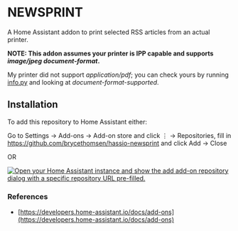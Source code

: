 # NEWSPRINT

A Home Assistant addon to print selected RSS articles from an actual printer.

**NOTE: This addon assumes your printer is IPP capable and supports *image/jpeg* *document-format*.**

My printer did not support *application/pdf*; you can check yours by running [info.py](newsprint/info.py) and looking at *document-format-supported*.

## Installation

To add this repository to Home Assistant either:

Go to Settings → Add-ons → Add-on store and click ⋮ → Repositories, fill in https://github.com/brycethomsen/hassio-newsprint and click Add → Close

OR

[![Open your Home Assistant instance and show the add add-on repository dialog with a specific repository URL pre-filled.](https://my.home-assistant.io/badges/supervisor_add_addon_repository.svg)](https://my.home-assistant.io/redirect/supervisor_add_addon_repository/?repository_url=https%3A%2F%2Fgithub.com%2Fbrycethomsen%2Fhassio-newsprint)


### References

- [https://developers.home-assistant.io/docs/add-ons](https://developers.home-assistant.io/docs/add-ons)